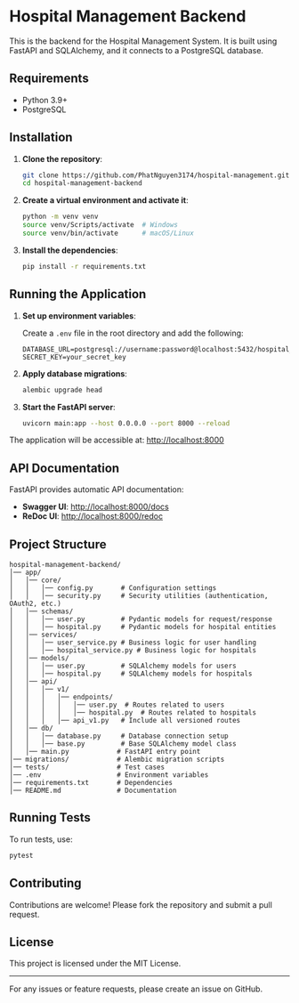 # Hospital Management Backend

This is the backend for the Hospital Management System. It is built using FastAPI and SQLAlchemy, and it connects to a PostgreSQL database.

## Requirements

- Python 3.9+
- PostgreSQL

## Installation

1. **Clone the repository**:

   ```sh
   git clone https://github.com/PhatNguyen3174/hospital-management.git
   cd hospital-management-backend
   ```

2. **Create a virtual environment and activate it**:

   ```sh
   python -m venv venv
   source venv/Scripts/activate  # Windows
   source venv/bin/activate      # macOS/Linux
   ```

3. **Install the dependencies**:

   ```sh
   pip install -r requirements.txt
   ```

## Running the Application

1. **Set up environment variables**:
   
   Create a `.env` file in the root directory and add the following:
   
   ```env
   DATABASE_URL=postgresql://username:password@localhost:5432/hospital_db
   SECRET_KEY=your_secret_key
   ```

2. **Apply database migrations**:

   ```sh
   alembic upgrade head
   ```

3. **Start the FastAPI server**:

   ```sh
   uvicorn main:app --host 0.0.0.0 --port 8000 --reload
   ```

The application will be accessible at: [http://localhost:8000](http://localhost:8000)

## API Documentation

FastAPI provides automatic API documentation:

- **Swagger UI**: [http://localhost:8000/docs](http://localhost:8000/docs)
- **ReDoc UI**: [http://localhost:8000/redoc](http://localhost:8000/redoc)

## Project Structure

```
hospital-management-backend/
│── app/
│   │── core/
│   │   │── config.py       # Configuration settings
│   │   │── security.py     # Security utilities (authentication, OAuth2, etc.)
│   │── schemas/
│   │   │── user.py         # Pydantic models for request/response
│   │   │── hospital.py     # Pydantic models for hospital entities
│   │── services/
│   │   │── user_service.py # Business logic for user handling
│   │   │── hospital_service.py # Business logic for hospitals
│   │── models/
│   │   │── user.py         # SQLAlchemy models for users
│   │   │── hospital.py     # SQLAlchemy models for hospitals
│   │── api/
│   │   │── v1/
│   │   │   │── endpoints/
│   │   │   │   │── user.py  # Routes related to users
│   │   │   │   │── hospital.py  # Routes related to hospitals
│   │   │   │── api_v1.py   # Include all versioned routes
│   │── db/
│   │   │── database.py     # Database connection setup
│   │   │── base.py         # Base SQLAlchemy model class
│   │── main.py            # FastAPI entry point
│── migrations/            # Alembic migration scripts
│── tests/                 # Test cases
│── .env                   # Environment variables
│── requirements.txt       # Dependencies
│── README.md              # Documentation

```

## Running Tests

To run tests, use:

```sh
pytest
```

## Contributing

Contributions are welcome! Please fork the repository and submit a pull request.

## License

This project is licensed under the MIT License.

---

For any issues or feature requests, please create an issue on GitHub.

